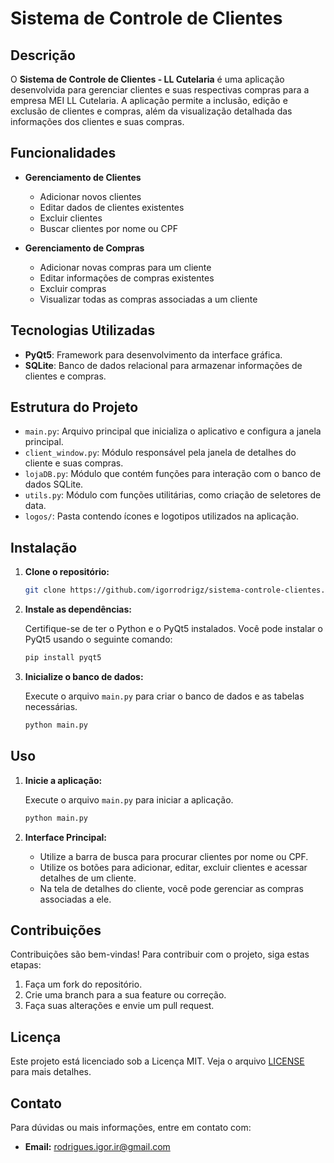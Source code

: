 # Sistema de Controle de Clientes 

## Descrição

O **Sistema de Controle de Clientes - LL Cutelaria** é uma aplicação desenvolvida para gerenciar clientes e suas respectivas compras para a empresa MEI LL Cutelaria. A aplicação permite a inclusão, edição e exclusão de clientes e compras, além da visualização detalhada das informações dos clientes e suas compras.

## Funcionalidades

- **Gerenciamento de Clientes**
  - Adicionar novos clientes
  - Editar dados de clientes existentes
  - Excluir clientes
  - Buscar clientes por nome ou CPF

- **Gerenciamento de Compras**
  - Adicionar novas compras para um cliente
  - Editar informações de compras existentes
  - Excluir compras
  - Visualizar todas as compras associadas a um cliente

## Tecnologias Utilizadas

- **PyQt5**: Framework para desenvolvimento da interface gráfica.
- **SQLite**: Banco de dados relacional para armazenar informações de clientes e compras.

## Estrutura do Projeto

- `main.py`: Arquivo principal que inicializa o aplicativo e configura a janela principal.
- `client_window.py`: Módulo responsável pela janela de detalhes do cliente e suas compras.
- `lojaDB.py`: Módulo que contém funções para interação com o banco de dados SQLite.
- `utils.py`: Módulo com funções utilitárias, como criação de seletores de data.
- `logos/`: Pasta contendo ícones e logotipos utilizados na aplicação.

## Instalação

1. **Clone o repositório:**

   ```bash
   git clone https://github.com/igorrodrigz/sistema-controle-clientes.git
   ```

2. **Instale as dependências:**

   Certifique-se de ter o Python e o PyQt5 instalados. Você pode instalar o PyQt5 usando o seguinte comando:

   ```bash
   pip install pyqt5
   ```

3. **Inicialize o banco de dados:**

   Execute o arquivo `main.py` para criar o banco de dados e as tabelas necessárias.

   ```bash
   python main.py
   ```

## Uso

1. **Inicie a aplicação:**

   Execute o arquivo `main.py` para iniciar a aplicação.

   ```bash
   python main.py
   ```

2. **Interface Principal:**

   - Utilize a barra de busca para procurar clientes por nome ou CPF.
   - Utilize os botões para adicionar, editar, excluir clientes e acessar detalhes de um cliente.
   - Na tela de detalhes do cliente, você pode gerenciar as compras associadas a ele.

## Contribuições

Contribuições são bem-vindas! Para contribuir com o projeto, siga estas etapas:

1. Faça um fork do repositório.
2. Crie uma branch para a sua feature ou correção.
3. Faça suas alterações e envie um pull request.

## Licença

Este projeto está licenciado sob a Licença MIT. Veja o arquivo [LICENSE](LICENSE) para mais detalhes.

## Contato

Para dúvidas ou mais informações, entre em contato com:

- **Email:** rodrigues.igor.ir@gmail.com
```
